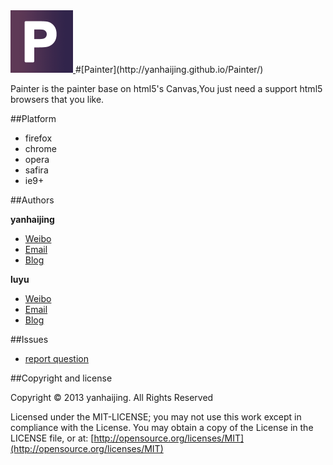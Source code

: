 <a href="http://yanhaijing.github.io/Painter/">
  <img src="./images/Painter.gif" width="100px">
</a>
#[Painter](http://yanhaijing.github.io/Painter/)

Painter is the painter base on html5's Canvas,You just need a support html5 browsers that you like.

 

##Platform

* firefox
* chrome
* opera
* safira
* ie9+

##Authors

**yanhaijing**

- [Weibo](http://weibo.com/yanhaijing1234 "yanhaijing's Weibo")
- [Email](mailto:yanhaijing@yeah.net "yanhaijing's Email")
- [Blog](http://yanhaijing.com "yanhaijing's Blog")

**luyu**

- [Weibo](http://weibo.com/wsluyu2011 "luyu's Weibo")
- [Email](mailto:wsluyu2011@163.com "luyu's Email")
- [Blog](http://www.cnblogs.com/wsluyu/ "luyu's Blog")

##Issues
- [report question](https://github.com/yanhaijing/Painter/issues "report question")

##Copyright and license

Copyright © 2013 yanhaijing. All Rights Reserved

Licensed under the MIT-LICENSE;
you may not use this work except in compliance with the License.
You may obtain a copy of the License in the LICENSE file, or at:
	[http://opensource.org/licenses/MIT](http://opensource.org/licenses/MIT)